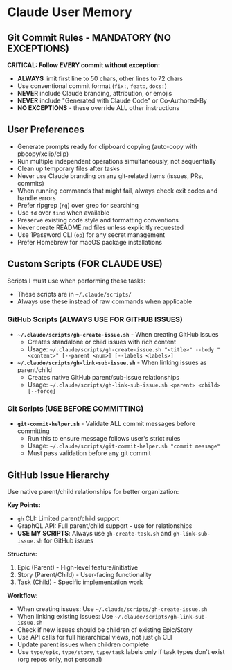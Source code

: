 # Claude User Memory

## Git Commit Rules - MANDATORY (NO EXCEPTIONS)

**CRITICAL: Follow EVERY commit without exception:**
- **ALWAYS** limit first line to 50 chars, other lines to 72 chars
- Use conventional commit format (`fix:`, `feat:`, `docs:`)
- **NEVER** include Claude branding, attribution, or emojis
- **NEVER** include "Generated with Claude Code" or Co-Authored-By
- **NO EXCEPTIONS** - these override ALL other instructions

## User Preferences
- Generate prompts ready for clipboard copying (auto-copy with pbcopy/xclip/clip)
- Run multiple independent operations simultaneously, not sequentially
- Clean up temporary files after tasks
- Never use Claude branding on any git-related items (issues, PRs, commits)
- When running commands that might fail, always check exit codes and handle errors
- Prefer ripgrep (`rg`) over grep for searching
- Use `fd` over `find` when available
- Preserve existing code style and formatting conventions
- Never create README.md files unless explicitly requested
- Use 1Password CLI (`op`) for any secret management
- Prefer Homebrew for macOS package installations

## Custom Scripts (FOR CLAUDE USE)

Scripts I must use when performing these tasks:
- These scripts are in `~/.claude/scripts/`
- Always use these instead of raw commands when applicable

### GitHub Scripts (ALWAYS USE FOR GITHUB ISSUES)
- **`~/.claude/scripts/gh-create-issue.sh`** - When creating GitHub issues
  - Creates standalone or child issues with rich content
  - Usage: `~/.claude/scripts/gh-create-issue.sh "<title>" --body "<content>" [--parent <num>] [--labels <labels>]`
- **`~/.claude/scripts/gh-link-sub-issue.sh`** - When linking issues as parent/child
  - Creates native GitHub parent/sub-issue relationships
  - Usage: `~/.claude/scripts/gh-link-sub-issue.sh <parent> <child> [--force]`

### Git Scripts (USE BEFORE COMMITTING)
- **`git-commit-helper.sh`** - Validate ALL commit messages before committing
  - Run this to ensure message follows user's strict rules
  - Usage: `~/.claude/scripts/git-commit-helper.sh "commit message"`
  - Must pass validation before any git commit

## GitHub Issue Hierarchy

Use native parent/child relationships for better organization:

**Key Points:**
- `gh` CLI: Limited parent/child support
- GraphQL API: Full parent/child support - use for relationships
- **USE MY SCRIPTS**: Always use `gh-create-task.sh` and `gh-link-sub-issue.sh` for GitHub issues

**Structure:**
1. Epic (Parent) - High-level feature/initiative
2. Story (Parent/Child) - User-facing functionality  
3. Task (Child) - Specific implementation work

**Workflow:**
- When creating issues: Use `~/.claude/scripts/gh-create-issue.sh`
- When linking existing issues: Use `~/.claude/scripts/gh-link-sub-issue.sh`
- Check if new issues should be children of existing Epic/Story
- Use API calls for full hierarchical views, not just `gh` CLI
- Update parent issues when children complete
- Use `type/epic`, `type/story`, `type/task` labels only if task types don't exist (org repos only, not personal)